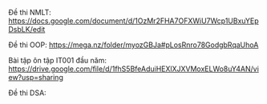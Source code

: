 Đề thi NMLT: https://docs.google.com/document/d/1OzMr2FHA7OFXWiU7Wcp1UBxuYEpDsbLK/edit

Đề thi OOP: https://mega.nz/folder/myozGBJa#pLosRnro78GodgbRqaUhoA

Bài tập ôn tập IT001 đầu năm: https://drive.google.com/file/d/1fhS5BfeAduiHEXlXJXVMoxELWo8uY4AN/view?usp=sharing

Đề thi DSA: 

